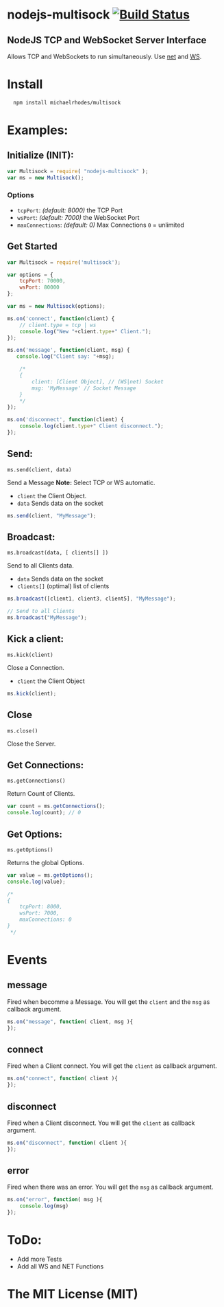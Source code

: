 nodejs-multisock [![Build Status](https://travis-ci.org/PKuebler/nodejs-multisock.svg?branch=master)](https://travis-ci.org/PKuebler/nodejs-multisock)
===========

## NodeJS TCP and WebSocket Server Interface

Allows TCP and WebSockets to run simultaneously. Use [net](http://nodejs.org/api/net.html) and [WS](https://github.com/websockets/ws).

# Install

```bash
  npm install michaelrhodes/multisock
```

# Examples:

## Initialize (INIT):

```js
var Multisock = require( "nodejs-multisock" );
var ms = new Multisock();
```

### Options

* `tcpPort`: *(default: 8000)* the TCP Port
* `wsPort`: *(default: 7000)* the WebSocket Port
* `maxConnections`: *(default: 0)* Max Connections `0` = unlimited

## Get Started

```js
var Multisock = require('multisock');

var options = {
    tcpPort: 70000,
    wsPort: 80000
};

var ms = new Multisock(options);

ms.on('connect', function(client) {
    // client.type = tcp | ws
    console.log("New "+client.type+" Client.");
});

ms.on('message', function(client, msg) {
   console.log("Client say: "+msg);

    /*
    {
        client: [Client Object], // (WS|net) Socket
        msg: 'MyMessage' // Socket Message
    }
    */
});

ms.on('disconnect', function(client) {
    console.log(client.type+" Client disconnect.");
});
```

## Send:

`ms.send(client, data)`

Send a Message
**Note:** Select TCP or WS automatic.

* `client` the Client Object.
* `data` Sends data on the socket

```js
ms.send(client, "MyMessage");
```

## Broadcast:

`ms.broadcast(data, [ clients[] ])`

Send to all Clients data.

* `data` Sends data on the socket
* `clients[]` (optimal) list of clients 

```js
ms.broadcast([client1, client3, client5], "MyMessage");

// Send to all Clients
ms.broadcast("MyMessage");
```

## Kick a client:

`ms.kick(client)`

Close a Connection.

* `client` the Client Object

```js
ms.kick(client);
```

## Close

`ms.close()`

Close the Server.

## Get Connections:

`ms.getConnections()`

Return Count of Clients.

```js
var count = ms.getConnections();
console.log(count); // 0
```

## Get Options:

`ms.getOptions()`

Returns the global Options.

```js
var value = ms.getOptions();
console.log(value);

/*
{
    tcpPort: 8000,
    wsPort: 7000,
    maxConnections: 0
}
 */
```

# Events

## message

Fired when becomme a Message.
You will get the `client` and the `msg` as callback argument.

```js
ms.on("message", function( client, msg ){
});
```

## connect

Fired when a Client connect.
You will get the `client` as callback argument.

```js
ms.on("connect", function( client ){
});
```

## disconnect

Fired when a Client disconnect.
You will get the `client` as callback argument.

```js
ms.on("disconnect", function( client ){
});
```

## error

Fired when there was an error.
You will get the `msg` as callback argument.

```js
ms.on("error", function( msg ){
    console.log(msg)
});
```

# ToDo:
* Add more Tests
* Add all WS and NET Functions

# The MIT License (MIT)


